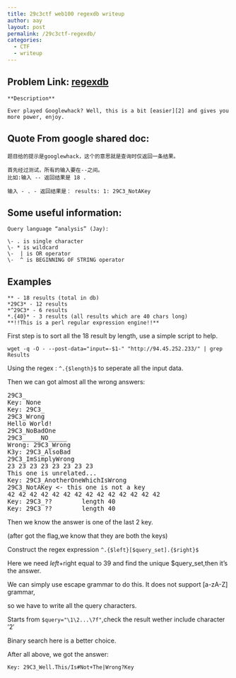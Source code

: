 ```yaml
---
title: 29c3ctf web100 regexdb writeup
author: aay
layout: post
permalink: /29c3ctf-regexdb/
categories:
  - CTF
  - writeup
---
```

## Problem Link: [regexdb][1]

    **Description**
    
    Ever played Googlewhack? Well, this is a bit [easier][2] and gives you more power, enjoy.
    

## Quote From google shared doc:

    题目给的提示是googlewhack，这个的意思就是查询时仅返回一条结果。
    
    首先经过测试，所有的输入要在--之间。  
    比如:输入 -- 返回结果是 18 .
    
    输入 - . - 返回结果是： results: 1: 29C3_NotAKey
    

## Some useful information:

    Query language “analysis” (Jay):
    
    \- . is single character
    \- * is wildcard
    \-  | is OR operator
    \-  ^ is BEGINNING OF STRING operator
    

## Examples

    ** - 18 results (total in db)
    *29C3* - 12 results
    *^29C3* - 6 results
    *.{40}* - 3 results (all results which are 40 chars long)
    **!!This is a perl regular expression engine!!**
    

First step is to sort all the 18 result by length, use a simple script to help.

`wget -q -O - --post-data="input=-$1-" "http://94.45.252.233/" | grep Results`

Using the regex : `^.{$length}$` to seperate all the input data.

Then we can got almost all the wrong answers:

<pre>29C3_
Key: None
Key: 29C3_
29C3_Wrong
Hello World!
29C3_NoBadOne
29C3_____NO_____
Wrong: 29C3_Wrong
K3y: 29C3_AlsoBad
29C3_ImSimplyWrong
23 23 23 23 23 23 23 23
This one is unrelated...
Key: 29C3_AnotherOneWhichIsWrong
29C3_NotAKey &lt;- this one is not a key
42 42 42 42 42 42 42 42 42 42 42 42 42 42
Key: 29C3_??        length 40
Key: 29C3_??        length 40
</pre>

Then we know the answer is one of the last 2 key.

(after got the flag,we know that they are both the keys)

Construct the regex expression `^.{$left}[$query_set].{$right}$`

Here we need $left+$right equal to 39 and find the unique $query_set,then it&#8217;s the answer.

We can simply use escape grammar to do this. It does not support [a-zA-Z] grammar,

so we have to write all the query characters.

Starts from `$query="\1\2...\7f"`,check the result wether include character &#8217;2&#8242;

Binary search here is a better choice.

After all above, we got the answer:

`Key: 29C3_Well.This/Is#Not+The|Wrong?Key`

 [1]: https://29c3ctf.aachen.ccc.de/challenges/16/